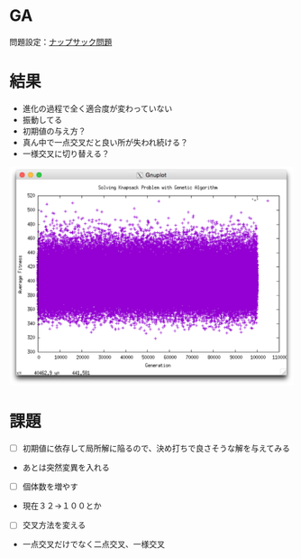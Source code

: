 GA
==============

問題設定：[ナップサック問題](http://ipr20.cs.ehime-u.ac.jp/column/ga/chapter4.html)


# 結果
- 進化の過程で全く適合度が変わっていない
 - 振動してる
- 初期値の与え方？
- 真ん中で一点交叉だと良い所が失われ続ける？
 - 一様交叉に切り替える？

![](./image/result.png)


# 課題
- [ ] 初期値に依存して局所解に陥るので、決め打ちで良さそうな解を与えてみる
 - あとは突然変異を入れる
- [ ] 個体数を増やす
 - 現在３２→１００とか
- [ ] 交叉方法を変える
 - 一点交叉だけでなく二点交叉、一様交叉

